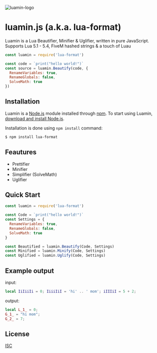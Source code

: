 ![luamin-logo](https://github.com/Herrtt/luamin.js/blob/master/img/luamin_logo.png?raw=true)

# luamin.js (a.k.a. lua-format)
Luamin is a Lua Beautifier, Minifier & Uglifier, written in pure JavaScript.
Supports Lua 5.1 - 5.4, FiveM hashed strings & a touch of Luau

```js
const luamin = require('lua-format')

const code = `print("hello world!")`
const source = luamin.Beautify(code, {
  RenameVariables: true,
  RenameGlobals: false,
  SolveMath: true
})
```

## Installation
Luamin is a [Node.js](https://nodejs.org/en/) module installed through [npm](https://www.npmjs.com/).
To start using Luamin, [download and install Node.js](https://nodejs.org/en/download/).

Installation is done using `npm install` command:
```bash
$ npm install lua-format
```

## Feautures
  * Prettifier
  * Minifier
  * Simplifier (SolveMath)
  * Uglifier

## Quick Start

```js
const luamin = require('lua-format')

const Code = `print("hello world!")`
const Settings = {
  RenameVariables: true,
  RenameGlobals: false,
  SolveMath: true
}

const Beautified = luamin.Beautify(Code, Settings)
const Minified = luamin.Minify(Code, Settings)
const Uglified = luamin.Uglify(Code, Settings)
```

## Example output

input:
```lua
local IiIiiIi = 0; IiiiIiI = 'hi' .. ' mom'; iIIIiI = 5 + 2;
```

output:
```lua
local L_1_ = 0;
G_1_ = "hi mom";
G_2_ = 7;
```

## License

  [ISC](LICENSE)